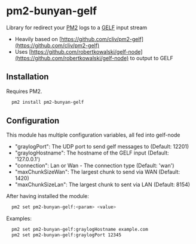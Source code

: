 pm2-bunyan-gelf
=================

Library for redirect your [PM2](http://pm2.io) logs to a [GELF](http://docs.graylog.org/en/latest/pages/gelf.html) input stream

* Heavily based on [https://github.com/cliv/pm2-gelf](https://github.com/cliv/pm2-gelf)
* Uses [https://github.com/robertkowalski/gelf-node](https://github.com/robertkowalski/gelf-node) to output to GELF

## Installation

Requires PM2.

```sh
  pm2 install pm2-bunyan-gelf
```

## Configuration

This module has multiple configuration variables, all fed into gelf-node

- "graylogPort": The UDP port to send gelf messages to (Default: 12201)
- "graylogHostname": The hostname of the GELF input (Default: '127.0.0.1')
- "connection": Lan or Wan - The connection type (Default: 'wan')
- "maxChunkSizeWan": The largest chunk to send via WAN (Default: 1420)
- "maxChunkSizeLan": The largest chunk to sent via LAN (Default: 8154)


After having installed the module:

```sh
  pm2 set pm2-bunyan-gelf:<param> <value>
```

Examples:

```sh
  pm2 set pm2-bunyan-gelf:graylogHostname example.com
  pm2 set pm2-bunyan-gelf:graylogPort 12345
```